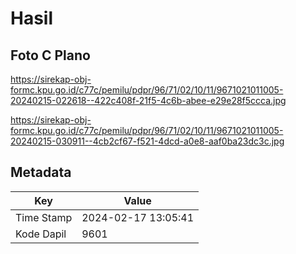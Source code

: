 # Hasil

## Foto C Plano

https://sirekap-obj-formc.kpu.go.id/c77c/pemilu/pdpr/96/71/02/10/11/9671021011005-20240215-022618--422c408f-21f5-4c6b-abee-e29e28f5ccca.jpg

https://sirekap-obj-formc.kpu.go.id/c77c/pemilu/pdpr/96/71/02/10/11/9671021011005-20240215-030911--4cb2cf67-f521-4dcd-a0e8-aaf0ba23dc3c.jpg


## Metadata

| Key        | Value               |
| ---------- | ------------------- |
| Time Stamp | 2024-02-17 13:05:41 |
| Kode Dapil | 9601                |



